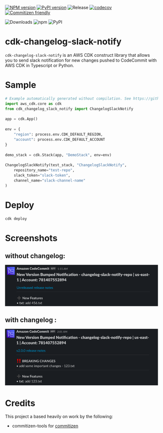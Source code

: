 [![NPM version](https://badge.fury.io/js/cdk-changelog-slack-notify.svg)](https://badge.fury.io/js/cdk-changelog-slack-notify)
[![PyPI version](https://badge.fury.io/py/cdk-changelog-slack-notify.svg)](https://badge.fury.io/py/cdk-changelog-slack-notify)
![Release](https://github.com/mikeyangyo/cdk-changelog-slack-notify/workflows/Release/badge.svg)
[![codecov](https://codecov.io/gh/mikeyangyo/cdk-changelog-slack-notify/branch/main/graph/badge.svg?token=MNQ4CKJDLS)](https://codecov.io/gh/mikeyangyo/cdk-changelog-slack-notify)
[![Commitizen friendly](https://img.shields.io/badge/commitizen-friendly-brightgreen.svg)](http://commitizen.github.io/cz-cli)

![Downloads](https://img.shields.io/badge/-DOWNLOADS:-brightgreen?color=grey)
![npm](https://img.shields.io/npm/dt/cdk-changelog-slack-notify?label=npm&color=orange)
![PyPI](https://img.shields.io/pypi/dm/cdk-changelog-slack-notify?label=pypi&color=blue)

# cdk-changelog-slack-notify

`cdk-changelog-slack-notify` is an AWS CDK construct library that allows you to send slack notification for new changes pushed to CodeCommit with AWS CDK in Typescript or Python.

# Sample

```python
# Example automatically generated without compilation. See https://github.com/aws/jsii/issues/826
import aws_cdk.core as cdk
from cdk_changelog_slack_notify import ChangelogSlackNotify

app = cdk.App()

env = {
    "region": process.env.CDK_DEFAULT_REGION,
    "account": process.env.CDK_DEFAULT_ACCOUNT
}

demo_stack = cdk.Stack(app, "DemoStack", env=env)

ChangelogSlackNotify(test_stack, "ChangelogSlackNotify",
    repository_name="test-repo",
    slack_token="slack-token",
    channel_name="slack-channel-name"
)
```

# Deploy

```sh
cdk deploy
```

# Screenshots

## without changelog:

![without changelog image](https://raw.githubusercontent.com/mikeyangyo/cdk-changelog-slack-notify/main/images/without_changelog.png)

## with changelog :

![with changelog image](https://raw.githubusercontent.com/mikeyangyo/cdk-changelog-slack-notify/main/images/with_changelog.png)

# Credits

This project a based heavily on work by the following:

* commitizen-tools for [commitizen](https://github.com/commitizen-tools/commitizen)
